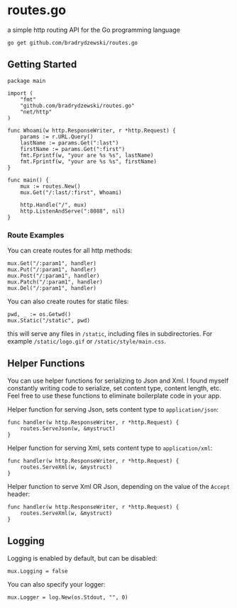# routes.go
a simple http routing API for the Go programming language

    go get github.com/bradrydzewski/routes.go

## Getting Started

    package main

    import (
        "fmt"
        "github.com/bradrydzewski/routes.go"
        "net/http"
    )

    func Whoami(w http.ResponseWriter, r *http.Request) {
        params := r.URL.Query()
        lastName := params.Get(":last")
        firstName := params.Get(":first")
        fmt.Fprintf(w, "your are %s %s", lastName)
        fmt.Fprintf(w, "your are %s %s", firstName)
    }

    func main() {
        mux := routes.New()
        mux.Get("/:last/:first", Whoami)

        http.Handle("/", mux)
        http.ListenAndServe(":8088", nil)
    }

### Route Examples
You can create routes for all http methods:

    mux.Get("/:param1", handler)
    mux.Put("/:param1", handler)
    mux.Post("/:param1", handler)
    mux.Patch("/:param1", handler)
    mux.Del("/:param1", handler)

You can also create routes for static files:

    pwd, _ := os.Getwd()
    mux.Static("/static", pwd)

this will serve any files in `/static`, including files in subdirectories. For example `/static/logo.gif` or `/static/style/main.css`.

## Helper Functions
You can use helper functions for serializing to Json and Xml. I found myself constantly writing code to serialize, set content type, content length, etc. Feel free to use these functions to eliminate boilerplate code in your app.

Helper function for serving Json, sets content type to `application/json`:

    func handler(w http.ResponseWriter, r *http.Request) {
        routes.ServeJson(w, &mystruct)
    }

Helper function for serving Xml, sets content type to `application/xml`:

    func handler(w http.ResponseWriter, r *http.Request) {
        routes.ServeXml(w, &mystruct)
    }

Helper function to serve Xml OR Json, depending on the value of the `Accept` header:

    func handler(w http.ResponseWriter, r *http.Request) {
        routes.ServeXml(w, &mystruct)
    }

## Logging
Logging is enabled by default, but can be disabled:

    mux.Logging = false

You can also specify your logger:

    mux.Logger = log.New(os.Stdout, "", 0)
